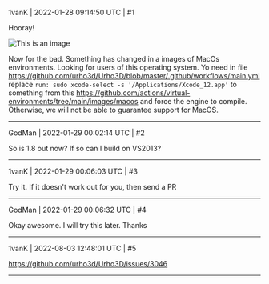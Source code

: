 1vanK | 2022-01-28 09:14:50 UTC | #1

Hooray! 

![This is an image](https://povareshkino.ru/files/userarticles/19527_1cdbe1bd.jpg)

Now for the bad. Something has changed in a images of MacOs environments. Looking for users of this operating system. Yo need in file <https://github.com/urho3d/Urho3D/blob/master/.github/workflows/main.yml> replace `run: sudo xcode-select -s '/Applications/Xcode_12.app'` to something from this <https://github.com/actions/virtual-environments/tree/main/images/macos> and force the engine to compile. Otherwise, we will not be able to guarantee support for MacOS.

-------------------------

GodMan | 2022-01-29 00:02:14 UTC | #2

So is 1.8 out now? If so can I build on VS2013?

-------------------------

1vanK | 2022-01-29 00:06:03 UTC | #3

Try it. If it doesn't work out for you, then send a PR

-------------------------

GodMan | 2022-01-29 00:06:32 UTC | #4

Okay awesome. I will try this later.
Thanks

-------------------------

1vanK | 2022-08-03 12:48:01 UTC | #5

<https://github.com/urho3d/Urho3D/issues/3046>

-------------------------

